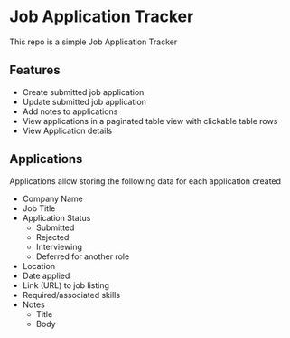 # Job Application Tracker
This repo is a simple Job Application Tracker

## Features
- Create submitted job application
- Update submitted job application
- Add notes to applications
- View applications in a paginated table view with clickable table rows
- View Application details 

## Applications
Applications allow storing the following data for each application created

- Company Name
- Job Title
- Application Status
    - Submitted
    - Rejected
    - Interviewing
    - Deferred for another role
- Location
- Date applied
- Link (URL) to job listing
- Required/associated skills
- Notes
    - Title
    - Body

